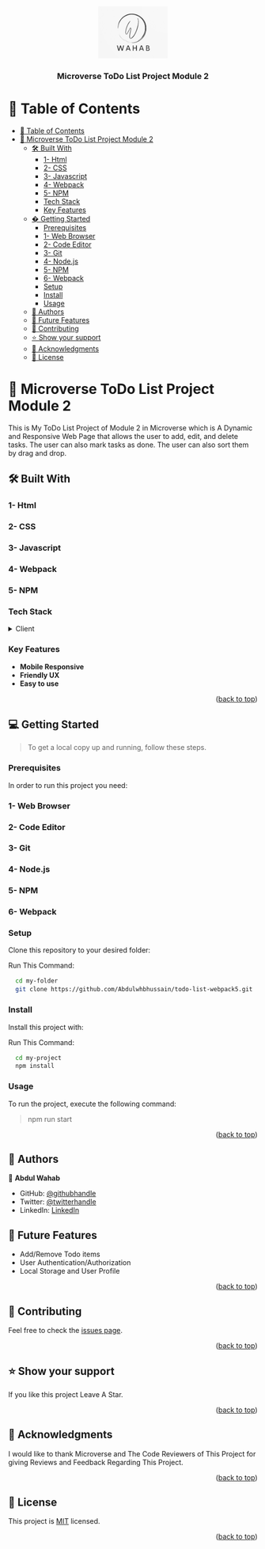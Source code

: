 <a name="readme-top"></a>

<div align="center">
  
  <img src="wahab_icon.jpeg" alt="logo" width="140"  height="auto" />
  <br/>

  <h3><b>Microverse ToDo List Project Module 2</b></h3>

</div>

<!-- TABLE OF CONTENTS -->

# 📗 Table of Contents

- [📗 Table of Contents](#-table-of-contents)
- [📖 Microverse ToDo List Project Module 2 ](#-microverse-todo-list-project-module-2-)
  - [🛠 Built With ](#-built-with-)
    - [1- Html](#1--html)
    - [2- CSS](#2--css)
    - [3- Javascript](#3--javascript)
    - [4- Webpack](#4--webpack)
    - [5- NPM](#5--npm)
    - [Tech Stack ](#tech-stack-)
    - [Key Features ](#key-features-)
  - [� Getting Started ](#-getting-started-)
    - [Prerequisites](#prerequisites)
    - [1- Web Browser](#1--web-browser)
    - [2- Code Editor](#2--code-editor)
    - [3- Git](#3--git)
    - [4- Node.js](#4--nodejs)
    - [5- NPM](#5--npm-1)
    - [6- Webpack](#6--webpack)
    - [Setup](#setup)
    - [Install](#install)
    - [Usage](#usage)
  - [👥 Authors ](#-authors-)
  - [🔭 Future Features ](#-future-features-)
  - [🤝 Contributing ](#-contributing-)
  - [⭐️ Show your support ](#️-show-your-support-)
  - [🙏 Acknowledgments ](#-acknowledgments-)
  - [📝 License ](#-license-)

<!-- PROJECT DESCRIPTION -->

# 📖 Microverse ToDo List Project Module 2 <a name="about-project"></a>

This is My ToDo List Project of Module 2 in Microverse which is A Dynamic and Responsive Web Page that allows the user to add, edit, and delete tasks. The user can also mark tasks as done. The user can also sort them by drag and drop.   

## 🛠 Built With <a name="built-with"></a>

### 1- Html
### 2- CSS
### 3- Javascript
### 4- Webpack
### 5- NPM

### Tech Stack <a name="tech-stack"></a>


<details>
  <summary>Client</summary>
  <ul>
    <li><a>Html</a></li>
    <li><a>Css</a></li>
    <li><a>Javascript</a></li>
    <li><a>NPM</a></li>
  </ul>
</details>



<!-- Features -->

### Key Features <a name="key-features"></a>

- **Mobile Responsive**
- **Friendly UX**
- **Easy to use**

<p align="right">(<a href="#readme-top">back to top</a>)</p>

<!-- GETTING STARTED -->

## 💻 Getting Started <a name="getting-started"></a>



> To get a local copy up and running, follow these steps.

### Prerequisites

In order to run this project you need:

### 1- Web Browser
### 2- Code Editor
### 3- Git
### 4- Node.js
### 5- NPM
### 6- Webpack



### Setup

Clone this repository to your desired folder:

Run This Command:



```sh
  cd my-folder
  git clone https://github.com/Abdulwhbhussain/todo-list-webpack5.git
```


### Install

Install this project with:

Run This Command:

```sh
  cd my-project
  npm install
```


### Usage

To run the project, execute the following command:

> npm run start 


<p align="right">(<a href="#readme-top">back to top</a>)</p>

<!-- AUTHORS -->

## 👥 Authors <a name="authors"></a>

👤 **Abdul Wahab**

- GitHub: [@githubhandle](https://github.com/Abdulwhbhussain)
- Twitter: [@twitterhandle](https://twitter.com/AbdulWhbHussain)
- LinkedIn: [LinkedIn](https://www.linkedin.com/in/abdulwhbhussain)


<!-- FUTURE FEATURES -->

## 🔭 Future Features <a name="future-features"></a>

- Add/Remove Todo items
- User Authentication/Authorization
- Local Storage and User Profile

<p align="right">(<a href="#readme-top">back to top</a>)</p>

<!-- CONTRIBUTING -->

## 🤝 Contributing <a name="contributing"></a>

Feel free to check the [issues page](../../issues/).

<p align="right">(<a href="#readme-top">back to top</a>)</p>

<!-- SUPPORT -->

## ⭐️ Show your support <a name="support"></a>

If you like this project Leave A Star.

<p align="right">(<a href="#readme-top">back to top</a>)</p>

<!-- ACKNOWLEDGEMENTS -->

## 🙏 Acknowledgments <a name="acknowledgements"></a>

I would like to thank Microverse and The Code Reviewers of This Project for giving 
Reviews and Feedback Regarding This Project.

<p align="right">(<a href="#readme-top">back to top</a>)</p>

<!-- LICENSE -->

## 📝 License <a name="license"></a>

This project is [MIT](./LICENSE) licensed.

<p align="right">(<a href="#readme-top">back to top</a>)</p>

